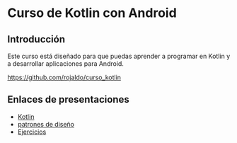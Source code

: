 # Curso de Kotlin con Android 

## Introducción

Este curso está diseñado para que puedas aprender a programar en Kotlin y a desarrollar aplicaciones para Android.

https://github.com/rojaldo/curso_kotlin

## Enlaces de presentaciones

- [Kotlin](https://docs.google.com/presentation/d/1LRtWhIzpWK2Cq3DfXPAyDnGyxjKRqStrW8doUVz7h-o/edit?usp=sharing)
- [patrones de diseño](https://docs.google.com/presentation/d/1wR9NAuB4eTXrYTceEJJnaVjZqbp6Z81f67w7KhoiNbg/edit?usp=sharing)
- [Ejercicios](https://docs.google.com/presentation/d/1GVAFyZRP0hdJY5iw7DdConhupPhMDFK2lhvcENwlH7k/edit?usp=sharing)
